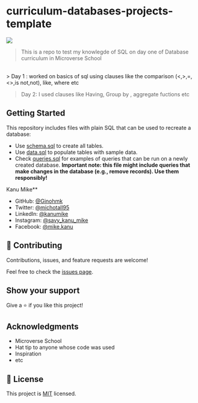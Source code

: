 # curriculum-databases-projects-template

![](https://img.shields.io/badge/Microverse-blueviolet)

> This is a repo to test my knowlegde of SQL on day one of Database curriculum in Microverse School

<br>
> Day 1 : worked on basics of sql using clauses like the comparison (<,>,=,<>,is not,not), like, where etc

 <br>

> Day 2: I used clauses like Having, Group by , aggregate fuctions etc

## Getting Started

This repository includes files with plain SQL that can be used to recreate a database:

- Use [schema.sql](./schema.sql) to create all tables.
- Use [data.sql](./data.sql) to populate tables with sample data.
- Check [queries.sql](./queries.sql) for examples of queries that can be run on a newly created database. **Important note: this file might include queries that make changes in the database (e.g., remove records). Use them responsibly!**

Kanu Mike\*\*

- GitHub: [@Ginohmk](https://github.com/Ginohmk)
- Twitter: [@michotall95](https://www.twitter.com/michotall95)
- LinkedIn: [@kanumike](https://www.linkedin.com/in/kanu-mike-497119211/)
- Instagram: [@savy_kanu_mike](https/instagram.com/savy_kanu_mike)
- Facebook: [@mike.kanu](https://www.facebook.com/mike.kanu)

## 🤝 Contributing

Contributions, issues, and feature requests are welcome!

Feel free to check the [issues page](../../issues/).

## Show your support

Give a ⭐️ if you like this project!

## Acknowledgments

- Microverse School
- Hat tip to anyone whose code was used
- Inspiration
- etc

## 📝 License

This project is [MIT](./MIT.md) licensed.
